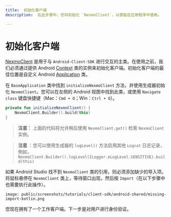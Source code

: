 ```yaml
---
title:  初始化客户端
description:  在此步骤中，您将初始化 `NexmoClient`，以便能在应用程序中使用。

---
```


初始化客户端
======

[NexmoClient](https://developer.nexmo.com/sdk/stitch/android/com/nexmo/client/NexmoClient.html) 是用于与 `Android-Client-SDK` 进行交互的主类。在使用之前，我们必须通过提供 Android [Context](https://developer.android.com/reference/android/content/Context) 类的实例来初始化客户端。初始化客户端的最佳位置是自定义 Android [Application](https://developer.android.com/reference/android/app/Application) 类。

在 `BaseApplication` 类中找到 `initializeNexmoClient` 方法，并使用生成器初始化 `NexmoClient`。您可以在左侧的 Android 视图中找到此类，或使用 `Navigate class` 键盘快捷键（Mac：`Cmd + O`；Win：`Ctrl + O`）。

```kotlin
private fun initializeNexmoClient() {
    NexmoClient.Builder().build(this)
}
```

> **注意：** 上面的代码将允许稍后使用 `NexmoClient.get()` 检索 `NexmoClient` 实例。

> **注意** ：您可以使用生成器的 `logLevel()` 方法启用其他 `Logcat` 日志记录，例如， `NexmoClient.Builder().logLevel(ILogger.eLogLevel.SENSITIVE).build(this)`

如果 Android Studio 找不到 `NexmoClient` 类的引用，则必须添加缺少的导入项。将鼠标悬停在 `NexmoClient` 类上，等待窗口出现，然后按 `Import`（在以下步骤中也需要执行此操作）。

```screenshot
image: public/screenshots/tutorials/client-sdk/android-shared/missing-import-kotlin.png
```

您现在拥有了一个工作客户端。下一步是对用户进行身份验证。

